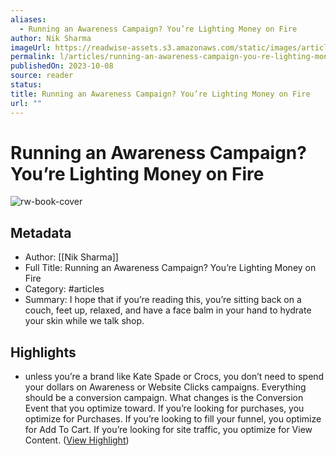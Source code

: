 ```yaml
---
aliases:
  - Running an Awareness Campaign? You’re Lighting Money on Fire
author: Nik Sharma
imageUrl: https://readwise-assets.s3.amazonaws.com/static/images/article4.6bc1851654a0.png
permalink: l/articles/running-an-awareness-campaign-you-re-lighting-money-on-fire
publishedOn: 2023-10-08
source: reader
status: 
title: Running an Awareness Campaign? You’re Lighting Money on Fire
url: ""
---
```

# Running an Awareness Campaign? You’re Lighting Money on Fire

![rw-book-cover](https://readwise-assets.s3.amazonaws.com/static/images/article4.6bc1851654a0.png)

## Metadata

- Author: [[Nik Sharma]]
- Full Title: Running an Awareness Campaign? You’re Lighting Money on Fire
- Category: #articles
- Summary: I hope that if you’re reading this, you’re sitting back on a couch, feet up, relaxed, and have a face balm in your hand to hydrate your skin while we talk shop.

## Highlights

- unless you’re a brand like Kate Spade or Crocs, you don’t need to spend your dollars on Awareness or Website Clicks campaigns. Everything should be a conversion campaign. What changes is the Conversion Event that you optimize toward. If you’re looking for purchases, you optimize for Purchases. If you’re looking to fill your funnel, you optimize for Add To Cart. If you’re looking for site traffic, you optimize for View Content. ([View Highlight](https://read.readwise.io/read/01hc9wcb0qvfb6zfc0rhwy89w4))
